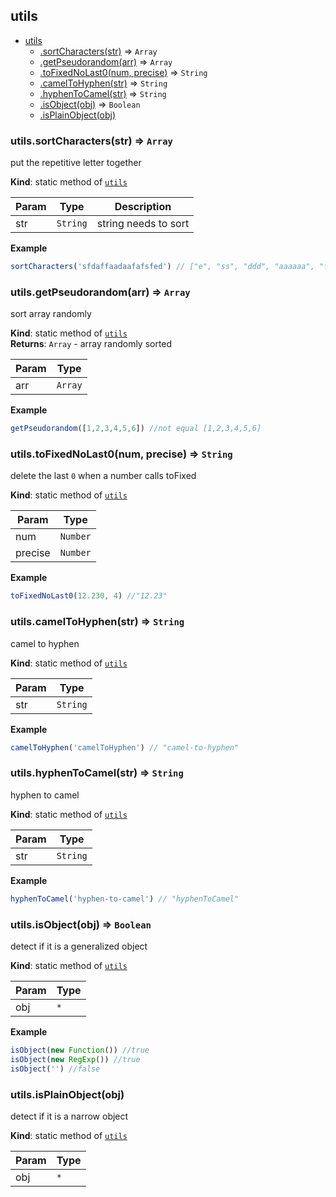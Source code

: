 <a name="module_utils"></a>

## utils

* [utils](#module_utils)
    * [.sortCharacters(str)](#module_utils.sortCharacters) ⇒ <code>Array</code>
    * [.getPseudorandom(arr)](#module_utils.getPseudorandom) ⇒ <code>Array</code>
    * [.toFixedNoLast0(num, precise)](#module_utils.toFixedNoLast0) ⇒ <code>String</code>
    * [.camelToHyphen(str)](#module_utils.camelToHyphen) ⇒ <code>String</code>
    * [.hyphenToCamel(str)](#module_utils.hyphenToCamel) ⇒ <code>String</code>
    * [.isObject(obj)](#module_utils.isObject) ⇒ <code>Boolean</code>
    * [.isPlainObject(obj)](#module_utils.isPlainObject)

<a name="module_utils.sortCharacters"></a>

### utils.sortCharacters(str) ⇒ <code>Array</code>
put the repetitive letter together

**Kind**: static method of [<code>utils</code>](#module_utils)  

| Param | Type | Description |
| --- | --- | --- |
| str | <code>String</code> | string needs to sort |

**Example**  
```js
sortCharacters('sfdaffaadaafafsfed') // ["e", "ss", "ddd", "aaaaaa", "ffffff"]
```
<a name="module_utils.getPseudorandom"></a>

### utils.getPseudorandom(arr) ⇒ <code>Array</code>
sort array randomly

**Kind**: static method of [<code>utils</code>](#module_utils)  
**Returns**: <code>Array</code> - array randomly sorted  

| Param | Type |
| --- | --- |
| arr | <code>Array</code> | 

**Example**  
```js
getPseudorandom([1,2,3,4,5,6]) //not equal [1,2,3,4,5,6]
```
<a name="module_utils.toFixedNoLast0"></a>

### utils.toFixedNoLast0(num, precise) ⇒ <code>String</code>
delete the last `0` when a number calls toFixed

**Kind**: static method of [<code>utils</code>](#module_utils)  

| Param | Type |
| --- | --- |
| num | <code>Number</code> | 
| precise | <code>Number</code> | 

**Example**  
```js
toFixedNoLast0(12.230, 4) //"12.23"
```
<a name="module_utils.camelToHyphen"></a>

### utils.camelToHyphen(str) ⇒ <code>String</code>
camel to hyphen

**Kind**: static method of [<code>utils</code>](#module_utils)  

| Param | Type |
| --- | --- |
| str | <code>String</code> | 

**Example**  
```js
camelToHyphen('camelToHyphen') // "camel-to-hyphen"
```
<a name="module_utils.hyphenToCamel"></a>

### utils.hyphenToCamel(str) ⇒ <code>String</code>
hyphen to camel

**Kind**: static method of [<code>utils</code>](#module_utils)  

| Param | Type |
| --- | --- |
| str | <code>String</code> | 

**Example**  
```js
hyphenToCamel('hyphen-to-camel') // "hyphenToCamel"
```
<a name="module_utils.isObject"></a>

### utils.isObject(obj) ⇒ <code>Boolean</code>
detect if it is a generalized object

**Kind**: static method of [<code>utils</code>](#module_utils)  

| Param | Type |
| --- | --- |
| obj | <code>\*</code> | 

**Example**  
```js
isObject(new Function()) //trueisObject(new RegExp()) //trueisObject('') //false
```
<a name="module_utils.isPlainObject"></a>

### utils.isPlainObject(obj)
detect if it is a narrow object

**Kind**: static method of [<code>utils</code>](#module_utils)  

| Param | Type |
| --- | --- |
| obj | <code>\*</code> | 

